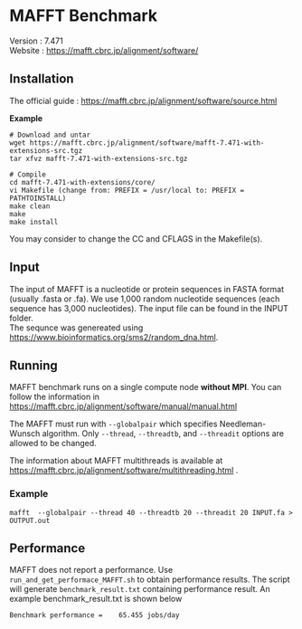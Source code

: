 # MAFFT Benchmark

Version : 7.471  
Website : https://mafft.cbrc.jp/alignment/software/  

## Installation

The official guide : https://mafft.cbrc.jp/alignment/software/source.html

**Example**

```
# Download and untar
wget https://mafft.cbrc.jp/alignment/software/mafft-7.471-with-extensions-src.tgz
tar xfvz mafft-7.471-with-extensions-src.tgz

# Compile
cd mafft-7.471-with-extensions/core/
vi Makefile (change from: PREFIX = /usr/local to: PREFIX = PATHTOINSTALL)
make clean
make
make install
```

You may consider to change the CC and CFLAGS in the Makefile(s).

## Input

The input of MAFFT is a nucleotide or protein sequences in FASTA format (usually .fasta or .fa). We use 1,000 random nucleotide sequences (each sequence has 3,000 nucleotides). The input file can be found in the INPUT folder.  
The sequnce was genereated using https://www.bioinformatics.org/sms2/random_dna.html.

## Running

MAFFT benchmark runs on a single compute node **without MPI**. You can follow the information in https://mafft.cbrc.jp/alignment/software/manual/manual.html  

The MAFFT must run with `--globalpair` which specifies Needleman-Wunsch algorithm. Only `--thread`, `--threadtb`, and `--threadit` options are allowed to be changed.  

The information about MAFFT multithreads is available at https://mafft.cbrc.jp/alignment/software/multithreading.html .

### Example

```
mafft  --globalpair --thread 40 --threadtb 20 --threadit 20 INPUT.fa > OUTPUT.out
```

## Performance 

MAFFT does not report a performance. Use `run_and_get_performace_MAFFT.sh` to obtain performance results. The script will generate `benchmark_result.txt` containing performance result. An example benchmark_result.txt is shown below

``` bash
Benchmark performance =    65.455 jobs/day 
```
